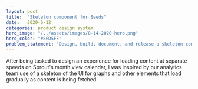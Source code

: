 ```yaml
---
layout: post
title:  "Skeleton component for Seeds"
date:   2020-6-12
categories: product design system
hero_image: "/../assets/images/8-14-2020-hero.png"
hero_color: "#8FD5FF"
problem_statement: "Design, build, document, and release a skeleton component for Sprout Social's design system."
---
```


After being tasked to design an experience for loading content at separate speeds on Sprout's month view calendar, I was inspired by our analytics team use of a skeleton of the UI for graphs and other elements that load gradually as content is being fetched.